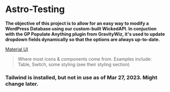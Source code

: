 # Astro-Testing

**The objective of this project is to allow for an easy way to modify a WordPress Database using our custom-built WickedAPI. In conjuction with the GP Populate Anything plugin from GravityWiz, it's used to update dropdown fields dynamically so that the options are always up-to-date.**

[Material UI](https://mui.com/material-ui/getting-started/overview/)

> Where most icons & components come from. Examples include: Table, Switch, some styling (see their styling section)

### Tailwind is installed, but not in use as of Mar 27, 2023. Might change later.
